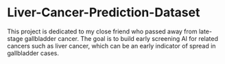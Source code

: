 # Liver-Cancer-Prediction-Dataset
This project is dedicated to my close friend who passed away from late-stage gallbladder cancer. The goal is to build early screening AI for related cancers such as liver cancer, which can be an early indicator of spread in gallbladder cases.
